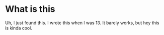 # What is this

Uh, I just found this. I wrote this when I was 13. It barely works, but hey this is kinda cool.
